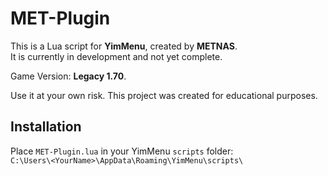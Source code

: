 # MET-Plugin

This is a Lua script for **YimMenu**, created by **METNAS**.  
It is currently in development and not yet complete.

Game Version: **Legacy 1.70**.

Use it at your own risk.
This project was created for educational purposes.

## Installation

Place `MET-Plugin.lua` in your YimMenu `scripts` folder:  
`C:\Users\<YourName>\AppData\Roaming\YimMenu\scripts\`


